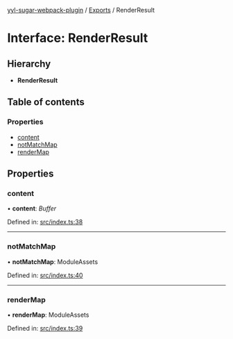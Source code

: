 [yyl-sugar-webpack-plugin](../README.md) / [Exports](../modules.md) / RenderResult

# Interface: RenderResult

## Hierarchy

* **RenderResult**

## Table of contents

### Properties

- [content](renderresult.md#content)
- [notMatchMap](renderresult.md#notmatchmap)
- [renderMap](renderresult.md#rendermap)

## Properties

### content

• **content**: *Buffer*

Defined in: [src/index.ts:38](https://github.com/jackness1208/yyl-sugar-webpack-plugin/blob/e89cb2a/src/index.ts#L38)

___

### notMatchMap

• **notMatchMap**: ModuleAssets

Defined in: [src/index.ts:40](https://github.com/jackness1208/yyl-sugar-webpack-plugin/blob/e89cb2a/src/index.ts#L40)

___

### renderMap

• **renderMap**: ModuleAssets

Defined in: [src/index.ts:39](https://github.com/jackness1208/yyl-sugar-webpack-plugin/blob/e89cb2a/src/index.ts#L39)
